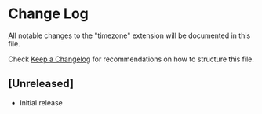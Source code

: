 # Change Log

All notable changes to the "timezone" extension will be documented in this file.

Check [Keep a Changelog](http://keepachangelog.com/) for recommendations on how to structure this file.

## [Unreleased]

- Initial release